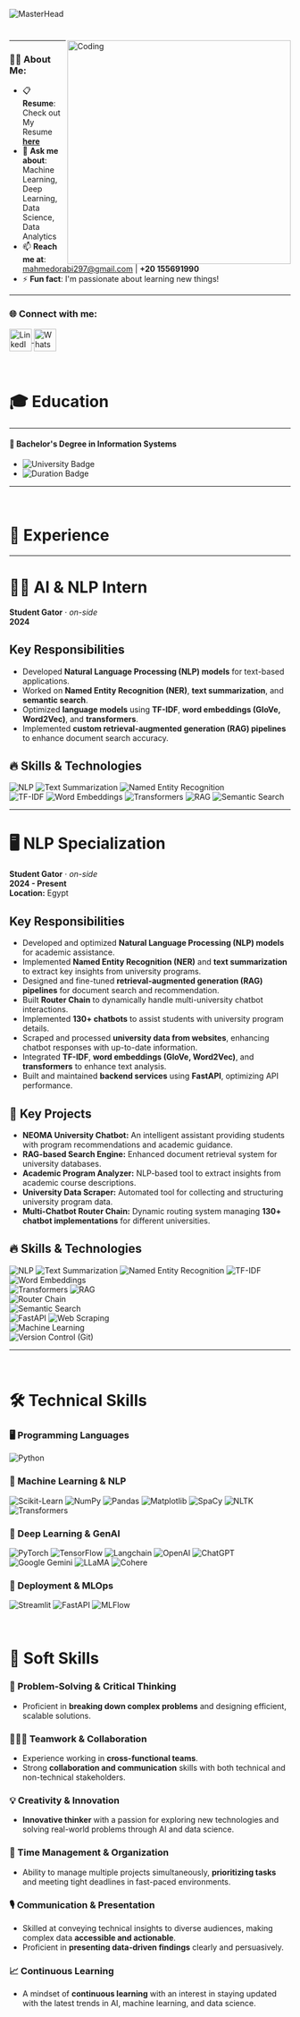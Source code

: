![MasterHead](https://verifybee.com/wp-content/uploads/2019/11/Header_7cc3c856f5b86ad98f1232bd17cecaf4.gif)
<h1 align="center"></h1>

<img align="right" alt="Coding" width="400" src="https://mir-s3-cdn-cf.behance.net/project_modules/hd/59c4c059594379.5a2805b23d18b.gif" />

---

### 👨‍💻 About Me:
- 📋 **Resume**: Check out My Resume [**here**](https://drive.google.com/file/d/1IYmb-DtNBk43tqnInaYM8GO7FcCmPVNj/view?usp=sharing)  
- 💬 **Ask me about**: Machine Learning, Deep Learning, Data Science, Data Analytics  
- 📫 **Reach me at**: [mahmedorabi297@gmail.com](mailto:mahmedorabi297@gmail.com) | **+20 155691990**  
- ⚡ **Fun fact**: I'm passionate about learning new things!  
---

<h3 align="left">🌐 Connect with me:</h3>
<p align="left">
  <a href="linkedin.com/in/mohammed-orabi-5219492bb" target="_blank">
    <img align="center" src="https://raw.githubusercontent.com/rahuldkjain/github-profile-readme-generator/master/src/images/icons/Social/linked-in-alt.svg" alt="LinkedIn - Abdullah Khaled" height="40" width="40" />
  </a>

  <a href="https://wa.me/+201033648845" target="_blank">
    <img align="center" src="https://upload.wikimedia.org/wikipedia/commons/6/6b/WhatsApp.svg" alt="WhatsApp - Abdullah Khaled" height="40" width="40" />
  </a>
</p>

<br>

# 🎓 Education

---

#### 🏫 **Bachelor's Degree in Information Systems**

- ![University Badge](https://img.shields.io/badge/Mansoura_Universit-0055A4?style=flat&logo=university&logoColor=white)
- ![Duration Badge](https://img.shields.io/badge/Duration-October%202022%20–%20July%202026-yellow)

---

<br>

# 💼 Experience

---

# 🧑‍💻 AI & NLP Intern  
**Student Gator** · *on-side*  
**2024**  

## Key Responsibilities  
- Developed **Natural Language Processing (NLP) models** for text-based applications.  
- Worked on **Named Entity Recognition (NER)**, **text summarization**, and **semantic search**.  
- Optimized **language models** using **TF-IDF**, **word embeddings (GloVe, Word2Vec)**, and **transformers**.  
- Implemented **custom retrieval-augmented generation (RAG) pipelines** to enhance document search accuracy.  

## 🔥 Skills & Technologies  
![NLP](https://img.shields.io/badge/NLP-8A2BE2?style=for-the-badge) 
![Text Summarization](https://img.shields.io/badge/Text_Summarization-FF4500?style=for-the-badge) 
![Named Entity Recognition](https://img.shields.io/badge/Named_Entity_Recognition-32CD32?style=for-the-badge)  
![TF-IDF](https://img.shields.io/badge/TF--IDF-1E90FF?style=for-the-badge) 
![Word Embeddings](https://img.shields.io/badge/Word_Embeddings-FFD700?style=for-the-badge)
![Transformers](https://img.shields.io/badge/Transformers-FF6347?style=for-the-badge) 
![RAG](https://img.shields.io/badge/Retrieval--Augmented_Generation-8B008B?style=for-the-badge) 
![Semantic Search](https://img.shields.io/badge/Semantic_Search-1E90FF?style=for-the-badge) 
  


---

# 🖥️ NLP Specialization  
**Student Gator** · *on-side*  
**2024 - Present**  
**Location:** Egypt  

## Key Responsibilities  
- Developed and optimized **Natural Language Processing (NLP) models** for academic assistance.  
- Implemented **Named Entity Recognition (NER)** and **text summarization** to extract key insights from university programs.  
- Designed and fine-tuned **retrieval-augmented generation (RAG) pipelines** for document search and recommendation.  
- Built **Router Chain** to dynamically handle multi-university chatbot interactions.  
- Implemented **130+ chatbots** to assist students with university program details.  
- Scraped and processed **university data from websites**, enhancing chatbot responses with up-to-date information.  
- Integrated **TF-IDF**, **word embeddings (GloVe, Word2Vec)**, and **transformers** to enhance text analysis.  
- Built and maintained **backend services** using **FastAPI**, optimizing API performance.  

## 🔑 Key Projects  
- **NEOMA University Chatbot:** An intelligent assistant providing students with program recommendations and academic guidance.  
- **RAG-based Search Engine:** Enhanced document retrieval system for university databases.  
- **Academic Program Analyzer:** NLP-based tool to extract insights from academic course descriptions.  
- **University Data Scraper:** Automated tool for collecting and structuring university program data.  
- **Multi-Chatbot Router Chain:** Dynamic routing system managing **130+ chatbot implementations** for different universities.  

## 🔥 Skills & Technologies  
![NLP](https://img.shields.io/badge/NLP-8A2BE2?style=for-the-badge)
![Text Summarization](https://img.shields.io/badge/Text_Summarization-FF4500?style=for-the-badge) 
![Named Entity Recognition](https://img.shields.io/badge/Named_Entity_Recognition-32CD32?style=for-the-badge)
![TF-IDF](https://img.shields.io/badge/TF--IDF-1E90FF?style=for-the-badge)  
![Word Embeddings](https://img.shields.io/badge/Word_Embeddings-FFD700?style=for-the-badge)  
![Transformers](https://img.shields.io/badge/Transformers-FF6347?style=for-the-badge)
![RAG](https://img.shields.io/badge/Retrieval--Augmented_Generation-8B008B?style=for-the-badge)  
![Router Chain](https://img.shields.io/badge/Router_Chain-DAA520?style=for-the-badge)  
![Semantic Search](https://img.shields.io/badge/Semantic_Search-1E90FF?style=for-the-badge)  
![FastAPI](https://img.shields.io/badge/FastAPI-009688?style=for-the-badge)
![Web Scraping](https://img.shields.io/badge/Web_Scraping-DC143C?style=for-the-badge)  
![Machine Learning](https://img.shields.io/badge/Machine_Learning-FFD700?style=for-the-badge)  
![Version Control (Git)](https://img.shields.io/badge/Git-F05032?style=for-the-badge&logo=git&logoColor=white)  


---



<br>

# 🛠️ Technical Skills

### 🖥️ Programming Languages
![Python](https://img.shields.io/badge/Python-3776AB?style=flat&logo=python&logoColor=white)

### 🤖 Machine Learning & NLP
![Scikit-Learn](https://img.shields.io/badge/Scikit--Learn-F7931E?style=flat&logo=scikit-learn&logoColor=white)
![NumPy](https://img.shields.io/badge/NumPy-013243?style=flat&logo=numpy&logoColor=white)
![Pandas](https://img.shields.io/badge/Pandas-150458?style=flat&logo=pandas&logoColor=white)
![Matplotlib](https://img.shields.io/badge/Matplotlib-315796?style=flat&logo=matplotlib&logoColor=white)
![SpaCy](https://img.shields.io/badge/SpaCy-000000?style=flat&logo=spacy&logoColor=white)
![NLTK](https://img.shields.io/badge/NLTK-339933?style=flat&logo=nltk&logoColor=white)
![Transformers](https://img.shields.io/badge/Transformers-000000?style=flat&logo=huggingface&logoColor=white)

### 🧠 Deep Learning & GenAI  
![PyTorch](https://img.shields.io/badge/PyTorch-EE4C2C?style=flat&logo=pytorch&logoColor=white)  ![TensorFlow](https://img.shields.io/badge/TensorFlow-FF6F00?style=flat&logo=tensorflow&logoColor=white)  ![Langchain](https://img.shields.io/badge/Langchain-000000?style=flat&logo=langchain&logoColor=white)  ![OpenAI](https://img.shields.io/badge/OpenAI-412991?style=flat&logo=openai&logoColor=white)  ![ChatGPT](https://img.shields.io/badge/ChatGPT-00A67E?style=flat&logo=openai&logoColor=white)  ![Google Gemini](https://img.shields.io/badge/Google_Gemini-4285F4?style=flat&logo=google&logoColor=white)  ![LLaMA](https://img.shields.io/badge/LLaMA-8B008B?style=flat&logo=meta&logoColor=white)  ![Cohere](https://img.shields.io/badge/Cohere-00A3E0?style=flat&logo=cohere&logoColor=white)  
  


### 🚀 Deployment & MLOps
![Streamlit](https://img.shields.io/badge/Streamlit-FF4B4B?style=flat&logo=streamlit&logoColor=white)
![FastAPI](https://img.shields.io/badge/FastAPI-009688?style=flat&logo=fastapi&logoColor=white)
![MLFlow](https://img.shields.io/badge/MLFlow-000000?style=flat&logo=mlflow&logoColor=white)


<br>

# 🌟 Soft Skills

### 🎯 Problem-Solving & Critical Thinking
- Proficient in **breaking down complex problems** and designing efficient, scalable solutions.

### 🧑‍🤝‍🧑 Teamwork & Collaboration
- Experience working in **cross-functional teams**.
- Strong **collaboration and communication** skills with both technical and non-technical stakeholders.

### 💡 Creativity & Innovation
- **Innovative thinker** with a passion for exploring new technologies and solving real-world problems through AI and data science.

### 📅 Time Management & Organization
- Ability to manage multiple projects simultaneously, **prioritizing tasks** and meeting tight deadlines in fast-paced environments.

### 🎙️ Communication & Presentation
- Skilled at conveying technical insights to diverse audiences, making complex data **accessible and actionable**.
- Proficient in **presenting data-driven findings** clearly and persuasively.

### 📈 Continuous Learning
- A mindset of **continuous learning** with an interest in staying updated with the latest trends in AI, machine learning, and data science.
